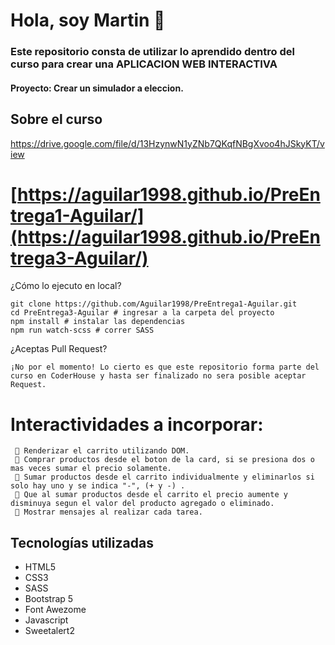 # Hola, soy Martin 👋



### Este repositorio consta de utilizar lo aprendido dentro del curso para crear una APLICACION WEB INTERACTIVA
    
#### Proyecto: Crear un simulador a eleccion.

## Sobre el curso
https://drive.google.com/file/d/13HzynwN1yZNb7QKqfNBgXvoo4hJSkyKT/view


# [https://aguilar1998.github.io/PreEntrega1-Aguilar/](https://aguilar1998.github.io/PreEntrega3-Aguilar/)

¿Cómo lo ejecuto en local?

    git clone https://github.com/Aguilar1998/PreEntrega1-Aguilar.git
    cd PreEntrega3-Aguilar # ingresar a la carpeta del proyecto
    npm install # instalar las dependencias
    npm run watch-scss # correr SASS


¿Aceptas Pull Request?

    ¡No por el momento! Lo cierto es que este repositorio forma parte del curso en CoderHouse y hasta ser finalizado no sera posible aceptar Request. 


# Interactividades a incorporar:
```text
 🔹 Renderizar el carrito utilizando DOM.
 🔹 Comprar productos desde el boton de la card, si se presiona dos o mas veces sumar el precio solamente.
 🔹 Sumar productos desde el carrito individualmente y eliminarlos si solo hay uno y se indica "-", (+ y -) .
 🔹 Que al sumar productos desde el carrito el precio aumente y disminuya segun el valor del producto agregado o eliminado.
 🔹 Mostrar mensajes al realizar cada tarea.
```


## Tecnologías utilizadas

- HTML5
- CSS3
- SASS
- Bootstrap 5 
- Font Awezome
- Javascript
- Sweetalert2 



